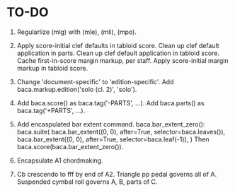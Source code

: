 TO-DO
=====

1.  Regularlize (mlg) with (mle), (mli), (mpo).

2.  Apply score-initial clef defaults in tabloid score.
    Clean up clef default application in parts.
    Clean up clef default application in tabloid score.
    Cache first-in-score margin markup, per staff.
    Apply score-initial margin markup in tabloid score.

3.  Change 'document-specific' to 'edition-specific'.
    Add baca.markup.edition('solo (cl. 2)', 'solo').

4.  Add baca.score() as baca.tag('-PARTS', ...).
    Add baca.parts() as baca.tag('+PARTS', ...).

5.  Add encaspulated bar extent command.
    baca.bar_extent_zero():
        baca.suite(
            baca.bar_extent((0, 0), after=True, selector=baca.leaves()),
            baca.bar_extent((0, 0), after=True, selector=baca.leaf(-1)),
            )
    Then baca.score(baca.bar_extent_zero()).

6.  Encapsulate A1 chordmaking.

7.  Cb crescendo to fff by end of A2.
    Triangle pp pedal governs all of A.
    Suspended cymbal roll governs A, B, parts of C.
